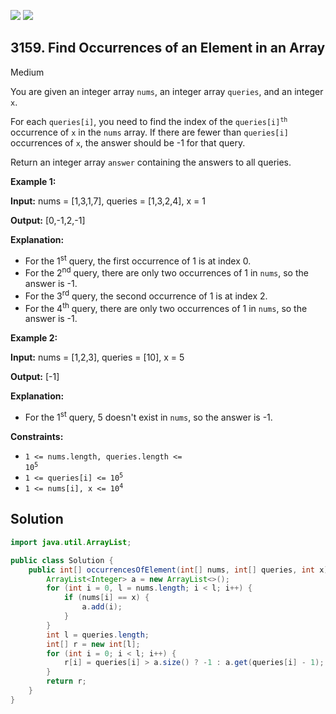 [![](https://img.shields.io/github/stars/javadev/LeetCode-in-Java?label=Stars&style=flat-square)](https://github.com/javadev/LeetCode-in-Java)
[![](https://img.shields.io/github/forks/javadev/LeetCode-in-Java?label=Fork%20me%20on%20GitHub%20&style=flat-square)](https://github.com/javadev/LeetCode-in-Java/fork)

## 3159\. Find Occurrences of an Element in an Array

Medium

You are given an integer array `nums`, an integer array `queries`, and an integer `x`.

For each `queries[i]`, you need to find the index of the <code>queries[i]<sup>th</sup></code> occurrence of `x` in the `nums` array. If there are fewer than `queries[i]` occurrences of `x`, the answer should be -1 for that query.

Return an integer array `answer` containing the answers to all queries.

**Example 1:**

**Input:** nums = [1,3,1,7], queries = [1,3,2,4], x = 1

**Output:** [0,-1,2,-1]

**Explanation:**

*   For the 1<sup>st</sup> query, the first occurrence of 1 is at index 0.
*   For the 2<sup>nd</sup> query, there are only two occurrences of 1 in `nums`, so the answer is -1.
*   For the 3<sup>rd</sup> query, the second occurrence of 1 is at index 2.
*   For the 4<sup>th</sup> query, there are only two occurrences of 1 in `nums`, so the answer is -1.

**Example 2:**

**Input:** nums = [1,2,3], queries = [10], x = 5

**Output:** [-1]

**Explanation:**

*   For the 1<sup>st</sup> query, 5 doesn't exist in `nums`, so the answer is -1.

**Constraints:**

*   <code>1 <= nums.length, queries.length <= 10<sup>5</sup></code>
*   <code>1 <= queries[i] <= 10<sup>5</sup></code>
*   <code>1 <= nums[i], x <= 10<sup>4</sup></code>

## Solution

```java
import java.util.ArrayList;

public class Solution {
    public int[] occurrencesOfElement(int[] nums, int[] queries, int x) {
        ArrayList<Integer> a = new ArrayList<>();
        for (int i = 0, l = nums.length; i < l; i++) {
            if (nums[i] == x) {
                a.add(i);
            }
        }
        int l = queries.length;
        int[] r = new int[l];
        for (int i = 0; i < l; i++) {
            r[i] = queries[i] > a.size() ? -1 : a.get(queries[i] - 1);
        }
        return r;
    }
}
```